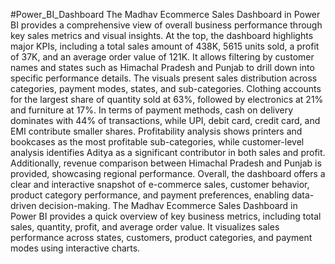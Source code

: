 #Power_BI_Dashboard
The Madhav Ecommerce Sales Dashboard in Power BI provides a comprehensive view of overall business performance through key sales metrics and visual insights. At the top, the dashboard highlights major KPIs, including a total sales amount of 438K, 5615 units sold, a profit of 37K, and an average order value of 121K. It allows filtering by customer names and states such as Himachal Pradesh and Punjab to drill down into specific performance details. The visuals present sales distribution across categories, payment modes, states, and sub-categories. Clothing accounts for the largest share of quantity sold at 63%, followed by electronics at 21% and furniture at 17%. In terms of payment methods, cash on delivery dominates with 44% of transactions, while UPI, debit card, credit card, and EMI contribute smaller shares. Profitability analysis shows printers and bookcases as the most profitable sub-categories, while customer-level analysis identifies Aditya as a significant contributor in both sales and profit. Additionally, revenue comparison between Himachal Pradesh and Punjab is provided, showcasing regional performance. Overall, the dashboard offers a clear and interactive snapshot of e-commerce sales, customer behavior, product category performance, and payment preferences, enabling data-driven decision-making.
The Madhav Ecommerce Sales Dashboard in Power BI provides a quick overview of key business metrics, including total sales, quantity, profit, and average order value. It visualizes sales performance across states, customers, product categories, and payment modes using interactive charts. 
